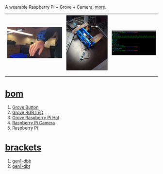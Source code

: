 A wearable Raspberry Pi + Grove + Camera, <a href="https://github.com/kamangir/dec82">more</a>.

| [![image](../images/dec82-2.jpg)](#) | [![image](../images/dec82-3.jpg)](#) | [![image](../images/dec82-4.jpg)](#) |
| --- | --- | --- |

---

# [bom](../parts.md)

1. [Grove Button](../parts.md#grove-button)
1. [Grove RGB LED](../parts.md#grove-rgb-led)
1. [Grove Raspberry Pi Hat](../parts.md#grove-raspberry-pi-hat)
1. [Raspberry Pi Camera](../parts.md#raspberry-pi-camera)
1. [Raspberry Pi](../parts.md#raspberry-pi)

# [brackets](../brackets)

1. [gen1-dbb](../brackets/gen1-dbb/gen1-dbb.stl)
1. [gen1-dbt](../brackets/gen1-dbt/gen1-dbt.stl)

